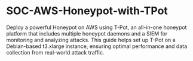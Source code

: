 # SOC-AWS-Honeypot-with-TPot
Deploy a powerful Honeypot on AWS using T-Pot, an all-in-one honeypot platform that includes multiple honeypot daemons and a SIEM for monitoring and analyzing attacks. This guide helps set up T-Pot on a Debian-based t3.xlarge instance, ensuring optimal performance and data collection from real-world attack traffic.

